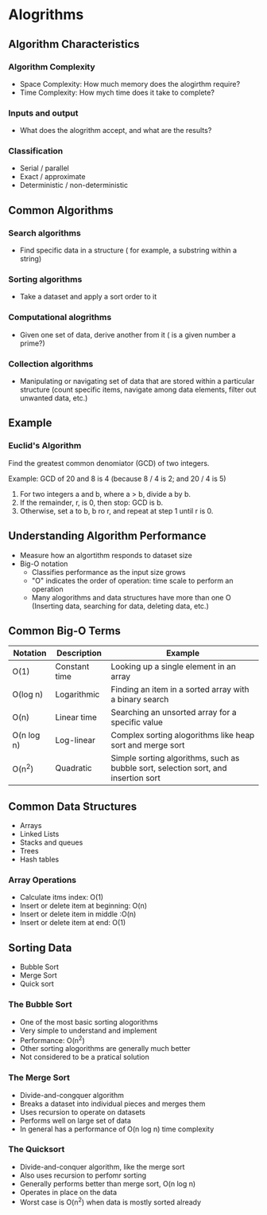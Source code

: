 # Alogrithms

## Algorithm Characteristics

### Algorithm Complexity

- Space Complexity: How much memory does the alogirthm require?
- Time Complexity: How mych time does it take to complete?

### Inputs and output

- What does the alogrithm accept, and what are the results?

### Classification

- Serial / parallel
- Exact / approximate
- Deterministic / non-deterministic

## Common Algorithms

### Search algorithms

- Find specific data in a structure ( for example, a substring within a string)

### Sorting algorithms

- Take a dataset and apply a sort order to it

### Computational alogrithms

- Given one set of data, derive another from it ( is a given number a prime?)

### Collection algorithms

- Manipulating or navigating set of data that are stored within a particular structure (count specific items, navigate among data elements, filter out unwanted data, etc.)

## Example

### Euclid's Algorithm

Find the greatest common denomiator (GCD) of two integers.

Example: GCD of 20 and 8 is 4 (because 8 / 4 is 2; and 20 / 4 is 5)

1. For two integers a and b, where a > b, divide a by b.
2. If the remainder, r, is 0, then stop: GCD is b.
3. Otherwise, set a to b, b ro r, and repeat at step 1 until r is 0.

## Understanding Algorithm Performance

- Measure how an algortithm responds to dataset size
- Big-O notation
  - Classifies performance as the input size grows
  - "O" indicates the order of operation: time scale to perform an operation
  - Many alogorithms and data structures have more than one O (Inserting data, searching for data, deleting data, etc.)

## Common Big-O Terms

| Notation         | Description   | Example                                                                            |
| ---------------- | ------------- | ---------------------------------------------------------------------------------- |
| O(1)             | Constant time | Looking up a single element in an array                                            |
| O(log n)         | Logarithmic   | Finding an item in a sorted array with a binary search                             |
| O(n)             | Linear time   | Searching an unsorted array for a specific value                                   |
| O(n log n)       | Log-linear    | Complex sorting alogorithms like heap sort and merge sort                          |
| O(n<sup>2</sup>) | Quadratic     | Simple sorting algorithms, such as bubble sort, selection sort, and insertion sort |

## Common Data Structures

- Arrays
- Linked Lists
- Stacks and queues
- Trees
- Hash tables

### Array Operations

- Calculate itms index: O(1)
- Insert or delete item at beginning: O(n)
- Insert or delete item in middle :O(n)
- Insert or delete item at end: O(1)

## Sorting Data

- Bubble Sort
- Merge Sort
- Quick sort

### The Bubble Sort

- One of the most basic sorting alogorithms
- Very simple to understand and implement
- Performance: O(n<sup>2</sup>)
- Other sorting alogorithms are generally much better
- Not considered to be a pratical solution

### The Merge Sort

- Divide-and-congquer algorithm
- Breaks a dataset into individual pieces and merges them
- Uses recursion to operate on datasets
- Performs well on large set of data
- In general has a performance of O(n log n) time complexity

### The Quicksort

- Divide-and-conquer algorithm, like the merge sort
- Also uses recursion to perfomr sorting
- Generally performs better than merge sort, O(n log n)
- Operates in place on the data
- Worst case is O(n<sup>2</sup>) when data is mostly sorted already
